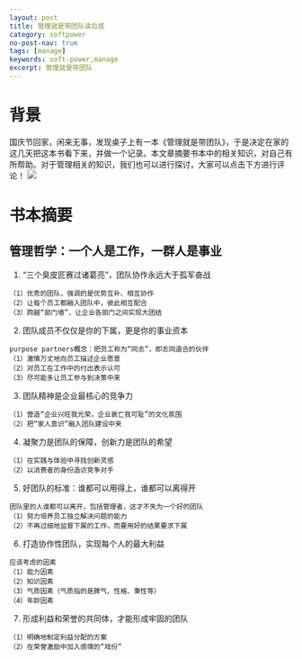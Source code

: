 ```yaml
---
layout: post
title: 管理就是带团队读后感
category: softpower
no-post-nav: true
tags: [manage]
keywords: soft-power,manage
excerpt: 管理就是带团队
---
```


# 背景

国庆节回家，闲来无事，发现桌子上有一本《管理就是带团队》，于是决定在家的这几天把这本书看下来，并做一个记录。本文章摘要书本中的相关知识，对自己有所帮助。对于管理相关的知识，我们也可以进行探讨，大家可以点击下方进行评论！
![](https://www.trisonlu.com/assets/images/2018/softpower/manage_team.jpg)

# 书本摘要

## 管理哲学：一个人是工作，一群人是事业

1. “三个臭皮匠赛过诸葛亮”，团队协作永远大于孤军奋战
```
（1）优秀的团队，强调的是优势互补、相互协作
（2）让每个员工都融入团队中，彼此相互配合
（3）跨越“部门墙”，让企业各部门之间实现大团结
```
2. 团队成员不仅仅是你的下属，更是你的事业资本
```
purpose partners概念：把员工称为“同志”，即志同道合的伙伴
（1）激情万丈地向员工描述企业愿景
（2）对员工在工作中的付出表示认可
（3）尽可能多让员工参与到决策中来
```
3. 团队精神是企业最核心的竞争力
```
（1）营造“企业兴旺我光荣，企业衰亡我可耻”的文化氛围
（2）把“家人意识”融入团队建设中来
```
4. 凝聚力是团队的保障，创新力是团队的希望
```
（1）在实践与体验中寻找创新灵感
（2）以消费者的身份造访竞争对手
```
5. 好团队的标准：谁都可以用得上，谁都可以离得开
```
团队里的人谁都可以离开，包括管理者，这才不失为一个好的团队
（1）努力培养员工独立解决问题的能力
（2）不再过细地监督下属的工作，而要用好的结果要求下属
```
6. 打造协作性团队，实现每个人的最大利益
```
应该考虑的因素
（1）能力因素
（2）知识因素
（3）气质因素（气质指的是脾气、性格、秉性等）
（4）年龄因素
```
7. 形成利益和荣誉的共同体，才能形成牢固的团队
```
（1）明确地制定利益分配的方案
（2）在荣誉激励中加入感情的“戏份”
```
